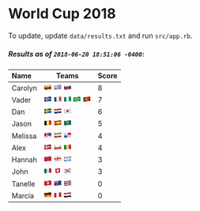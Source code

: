 # World Cup 2018

To update, update `data/results.txt` and run `src/app.rb`.

##### Results as of `2018-06-20 18:51:06 -0400`:

| Name | Teams | Score
| :- | - | -
| Carolyn | ![](flags/Colombia.png "Colombia") ![](flags/Uruguay.png "Uruguay") ![](flags/Russia.png "Russia")  | 8 |
| Vader | ![](flags/Iceland.png "Iceland") ![](flags/France.png "France") ![](flags/Nigeria.png "Nigeria") ![](flags/Brazil.png "Brazil") ![](flags/Portugal.png "Portugal")  | 7 |
| Dan | ![](flags/Sweden.png "Sweden") ![](flags/Croatia.png "Croatia") ![](flags/Japan.png "Japan")  | 6 |
| Jason | ![](flags/Belgium.png "Belgium") ![](flags/Spain.png "Spain") ![](flags/Saudi_Arabia.png "Saudi Arabia")  | 5 |
| Melissa | ![](flags/Serbia.png "Serbia") ![](flags/Iran.png "Iran") ![](flags/Panama.png "Panama")  | 4 |
| Alex | ![](flags/Denmark.png "Denmark") ![](flags/Poland.png "Poland") ![](flags/Senegal.png "Senegal")  | 4 |
| Hannah | ![](flags/Morocco.png "Morocco") ![](flags/England.png "England") ![](flags/Argentina.png "Argentina")  | 3 |
| John | ![](flags/Mexico.png "Mexico") ![](flags/Switzerland.png "Switzerland") ![](flags/South_Korea.png "South Korea")  | 3 |
| Tanelle | ![](flags/Tunisia.png "Tunisia") ![](flags/Australia.png "Australia") ![](flags/Costa_Rica.png "Costa Rica")  | 0 |
| Marcia | ![](flags/Germany.png "Germany") ![](flags/Peru.png "Peru") ![](flags/Egypt.png "Egypt")  | 0 |
